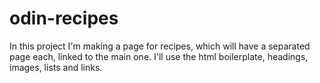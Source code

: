 # odin-recipes
In this project I'm making a page for recipes, which will have a separated page each, linked to the main one.
I'll use the html boilerplate, headings, images, lists and links. 
